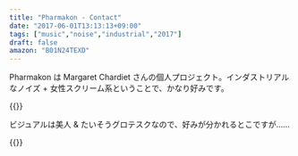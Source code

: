 ```yaml
---
title: "Pharmakon - Contact"
date: "2017-06-01T13:13:13+09:00"
tags: ["music","noise","industrial","2017"]
draft: false
amazon: "B01N24TEXD"
---
```


Pharmakon は Margaret Chardiet さんの個人プロジェクト。インダストリアルなノイズ + 女性スクリーム系ということで、かなり好みです。

{{<youtube GMk7GLQtHnQ>}}

ビジュアルは美人 & たいそうグロテスクなので、好みが分かれるとこですが……

{{<amazon B01N24TEXD>}}
